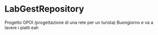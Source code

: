 # LabGestRepository
Progetto GPOI (progettazione di una rete per un turista)
Buongiorno e va a lavere i piatti eah
